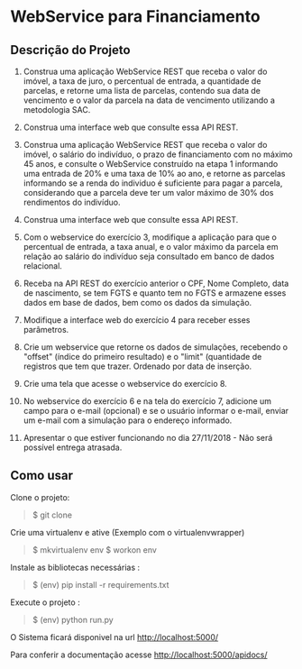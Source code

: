 
# WebService para Financiamento



## Descrição do Projeto

1. Construa uma aplicação WebService REST que receba o valor do imóvel, a taxa de juro, o percentual de entrada, a quantidade de parcelas, e retorne uma lista de parcelas, contendo sua data de vencimento e o valor da parcela na data de vencimento utilizando a metodologia SAC.  

2. Construa uma interface web que consulte essa API REST.

3. Construa uma aplicação WebService REST que receba o valor do imóvel, o salário do indivíduo, o prazo de financiamento com no máximo 45 anos, e consulte o WebService construído na etapa 1 informando uma entrada de 20% e uma taxa de 10% ao ano, e retorne as parcelas informando se a renda do individuo é suficiente para pagar a parcela, considerando que a parcela deve ter um valor máximo de 30% dos rendimentos do indivíduo.  

4. Construa uma interface web que consulte essa API REST.  

5. Com o webservice do exercício 3, modifique a aplicação para que o percentual de entrada, a taxa anual, e o valor máximo da parcela em relação ao salário do indivíduo seja consultado em banco de dados relacional.

6. Receba na API REST do exercício anterior o CPF, Nome Completo, data de nascimento, se tem FGTS e quanto tem no FGTS e armazene esses dados em base de dados, bem como os dados da simulação.  

7. Modifique a interface web do exercício 4 para receber esses parâmetros.  

8. Crie um webservice que retorne os dados de simulações, recebendo o "offset" (índice do primeiro resultado) e o "limit" (quantidade de registros que tem que trazer. Ordenado por data de inserção.  

9. Crie uma tela que acesse o webservice do exercício 8.  

10. No webservice do exercício 6 e na tela do exercício 7, adicione um campo para o e-mail (opcional) e se o usuário informar o e-mail, enviar um e-mail com a simulação para o endereço informado.

11. Apresentar o que estiver funcionando no dia 27/11/2018 - Não será possível entrega atrasada.

  
## Como usar
Clone o projeto:
> $ git clone

Crie uma virtualenv e ative (Exemplo com o virtualenvwrapper)
> $ mkvirtualenv env
> $ workon env

Instale as bibliotecas necessárias :
> $ (env) pip install -r requirements.txt

Execute o projeto :
> $ (env) python run.py 

O Sistema ficará disponivel na url [http://localhost:5000/](http://localhost:5000/)

Para conferir a documentação acesse [http://localhost:5000/apidocs/](http://localhost:5000/apidocs/)
